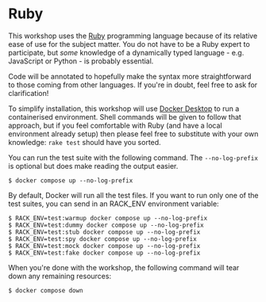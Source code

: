 # Ruby 

This workshop uses the [Ruby](https://www.ruby-lang.org/en/) programming language because of its relative ease of use for the subject matter. You do not have to be a Ruby expert to participate, but _some_ knowledge of a dynamically typed language - e.g. JavaScript or Python - is probably essential.

Code will be annotated to hopefully make the syntax more straightforward to those coming from other languages. If you're in doubt, feel free to ask for clarification!

To simplify installation, this workshop will use [Docker Desktop](https://www.docker.com/products/docker-desktop/) to run a containerised environment. Shell commands will be given to follow that approach, but if you feel comfortable with Ruby (and have a local environment already setup) then please feel free to substitute with your own knowledge: `rake test` should have you sorted.

You can run the test suite with the following command. The `--no-log-prefix` is optional but does make reading the output easier.

```
$ docker compose up --no-log-prefix
```

By default, Docker will run all the test files. If you want to run only one of the test suites, you can send in an RACK_ENV environment variable:

```
$ RACK_ENV=test:warmup docker compose up --no-log-prefix
$ RACK_ENV=test:dummy docker compose up --no-log-prefix
$ RACK_ENV=test:stub docker compose up --no-log-prefix
$ RACK_ENV=test:spy docker compose up --no-log-prefix
$ RACK_ENV=test:mock docker compose up --no-log-prefix
$ RACK_ENV=test:fake docker compose up --no-log-prefix
```

When you're done with the workshop, the following command will tear down any remaining resources:

```
$ docker compose down
```

